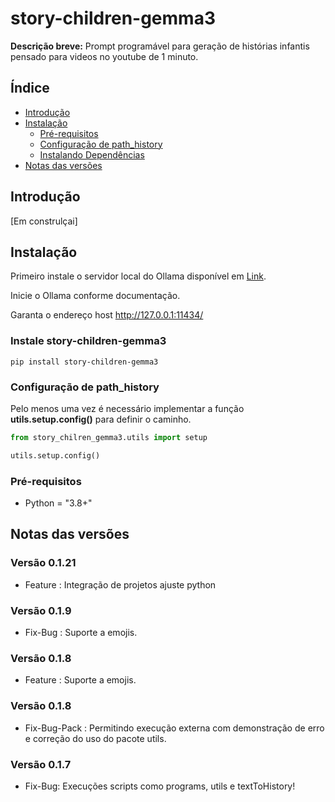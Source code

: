 # story-children-gemma3

**Descrição breve:** Prompt programável para geração de histórias infantis pensado para videos no youtube de 1 minuto.

## Índice

- [Introdução](#introdução)
- [Instalação](#instalação)
  - [Pré-requisitos](#pré-requisitos)
  - [Configuração de path_history](#configuração-de-path_history)
  - [Instalando Dependências](#instalando-dependências)
- [Notas das versões](#notas_das_versões)

## Introdução

[Em construlçai]

## Instalação

Primeiro instale o servidor local do Ollama disponível em [Link](https://ollama.com/).

Inicie o Ollama conforme documentação.

Garanta o endereço host http://127.0.0.1:11434/


### Instale story-children-gemma3


```shell
pip install story-children-gemma3

```

### Configuração de path_history

Pelo menos uma vez é necessário implementar a função **utils.setup.config()** para definir o caminho.


```python
from story_chilren_gemma3.utils import setup

utils.setup.config()

```
### Pré-requisitos


- Python = "3.8+"

## Notas das versões

### Versão 0.1.21
- Feature : Integração de projetos ajuste python

### Versão 0.1.9
- Fix-Bug : Suporte a emojis.

### Versão 0.1.8
- Feature : Suporte a emojis.

### Versão 0.1.8
- Fix-Bug-Pack : Permitindo execução externa com demonstração de erro e correção do uso do pacote utils.

### Versão 0.1.7
- Fix-Bug: Execuções scripts como programs, utils e textToHistory!


